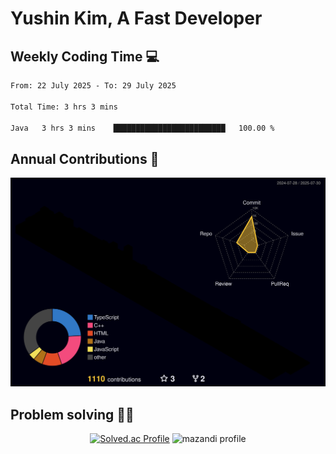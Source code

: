# Yushin Kim, A Fast Developer

## Weekly Coding Time 💻

<!--START_SECTION:waka-->

```txt
From: 22 July 2025 - To: 29 July 2025

Total Time: 3 hrs 3 mins

Java   3 hrs 3 mins    █████████████████████████   100.00 %
```

<!--END_SECTION:waka-->

## Annual Contributions 🏃

![](./profile-3d-contrib/profile-night-rainbow.svg)

## Problem solving 👨‍💻

<div align="center">

[![Solved.ac Profile](http://mazassumnida.wtf/api/v2/generate_badge?boj=kys010306)](https://solved.ac/kys010306)
![mazandi profile](http://mazandi.herokuapp.com/api?handle=kys010306&theme=dark)

</div>
